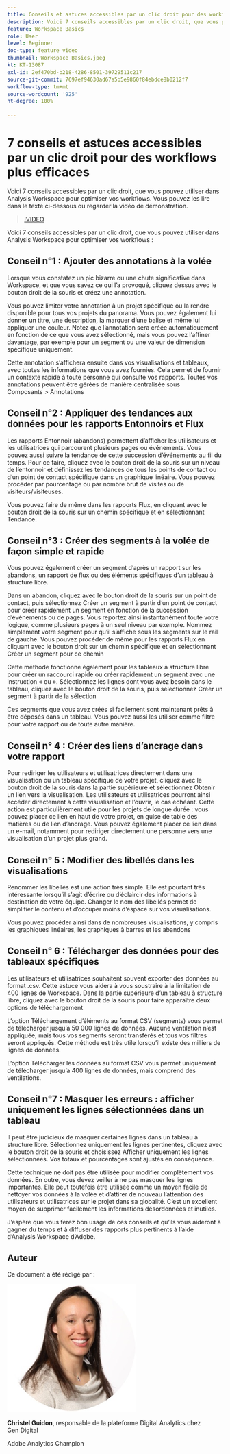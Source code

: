 ```yaml
---
title: Conseils et astuces accessibles par un clic droit pour des workflows plus efficaces
description: Voici 7 conseils accessibles par un clic droit, que vous pouvez utiliser dans Analysis Workspace pour optimiser vos workflows.
feature: Workspace Basics
role: User
level: Beginner
doc-type: feature video
thumbnail: Workspace Basics.jpeg
kt: KT-13087
exl-id: 2ef470bd-b218-4286-8501-39729511c217
source-git-commit: 7697ef94630ad67a5b5e9860f84ebdce8b0212f7
workflow-type: tm+mt
source-wordcount: '925'
ht-degree: 100%

---
```


# 7 conseils et astuces accessibles par un clic droit pour des workflows plus efficaces

Voici 7 conseils accessibles par un clic droit, que vous pouvez utiliser dans Analysis Workspace pour optimiser vos workflows. Vous pouvez les lire dans le texte ci-dessous ou regarder la vidéo de démonstration.

>[!VIDEO](https://video.tv.adobe.com/v/3417736/?quality=12&learn=on)

Voici 7 conseils accessibles par un clic droit, que vous pouvez utiliser dans Analysis Workspace pour optimiser vos workflows :

## Conseil n°1 : Ajouter des annotations à la volée

Lorsque vous constatez un pic bizarre ou une chute significative dans Workspace, et que vous savez ce qui l’a provoqué, cliquez dessus avec le bouton droit de la souris et créez une annotation.

Vous pouvez limiter votre annotation à un projet spécifique ou la rendre disponible pour tous vos projets du panorama. Vous pouvez également lui donner un titre, une description, la marquer d’une balise et même lui appliquer une couleur. Notez que l’annotation sera créée automatiquement en fonction de ce que vous avez sélectionné, mais vous pouvez l’affiner davantage, par exemple pour un segment ou une valeur de dimension spécifique uniquement.

Cette annotation s’affichera ensuite dans vos visualisations et tableaux, avec toutes les informations que vous avez fournies. Cela permet de fournir un contexte rapide à toute personne qui consulte vos rapports. Toutes vos annotations peuvent être gérées de manière centralisée sous Composants > Annotations

## Conseil n°2 : Appliquer des tendances aux données pour les rapports Entonnoirs et Flux

Les rapports Entonnoir (abandons) permettent d’afficher les utilisateurs et les utilisatrices qui parcourent plusieurs pages ou événements. Vous pouvez aussi suivre la tendance de cette succession d’événements au fil du temps. Pour ce faire, cliquez avec le bouton droit de la souris sur un niveau de l’entonnoir et définissez les tendances de tous les points de contact ou d’un point de contact spécifique dans un graphique linéaire. Vous pouvez procéder par pourcentage ou par nombre brut de visites ou de visiteurs/visiteuses.

Vous pouvez faire de même dans les rapports Flux, en cliquant avec le bouton droit de la souris sur un chemin spécifique et en sélectionnant Tendance.

## Conseil n°3 : Créer des segments à la volée de façon simple et rapide

Vous pouvez également créer un segment d’après un rapport sur les abandons, un rapport de flux ou des éléments spécifiques d’un tableau à structure libre.

Dans un abandon, cliquez avec le bouton droit de la souris sur un point de contact, puis sélectionnez Créer un segment à partir d’un point de contact pour créer rapidement un segment en fonction de la succession d’événements ou de pages. Vous reportez ainsi instantanément toute votre logique, comme plusieurs pages à un seul niveau par exemple. Nommez simplement votre segment pour qu’il s’affiche sous les segments sur le rail de gauche. Vous pouvez procéder de même pour les rapports Flux en cliquant avec le bouton droit sur un chemin spécifique et en sélectionnant Créer un segment pour ce chemin

Cette méthode fonctionne également pour les tableaux à structure libre pour créer un raccourci rapide ou créer rapidement un segment avec une instruction « ou ». Sélectionnez les lignes dont vous avez besoin dans le tableau, cliquez avec le bouton droit de la souris, puis sélectionnez Créer un segment à partir de la sélection

Ces segments que vous avez créés si facilement sont maintenant prêts à être déposés dans un tableau. Vous pouvez aussi les utiliser comme filtre pour votre rapport ou de toute autre manière.

## Conseil n° 4 : Créer des liens d’ancrage dans votre rapport

Pour rediriger les utilisateurs et utilisatrices directement dans une visualisation ou un tableau spécifique de votre projet, cliquez avec le bouton droit de la souris dans la partie supérieure et sélectionnez Obtenir un lien vers la visualisation. Les utilisateurs et utilisatrices pourront ainsi accéder directement à cette visualisation et l’ouvrir, le cas échéant. Cette action est particulièrement utile pour les projets de longue durée : vous pouvez placer ce lien en haut de votre projet, en guise de table des matières ou de lien d’ancrage. Vous pouvez également placer ce lien dans un e-mail, notamment pour rediriger directement une personne vers une visualisation d’un projet plus grand.

## Conseil n° 5 : Modifier des libellés dans les visualisations

Renommer les libellés est une action très simple. Elle est pourtant très intéressante lorsqu’il s’agit d’écrire ou d’éclaircir des informations à destination de votre équipe. Changer le nom des libellés permet de simplifier le contenu et d’occuper moins d’espace sur vos visualisations.

Vous pouvez procéder ainsi dans de nombreuses visualisations, y compris les graphiques linéaires, les graphiques à barres et les abandons

## Conseil n° 6 : Télécharger des données pour des tableaux spécifiques

Les utilisateurs et utilisatrices souhaitent souvent exporter des données au format .csv. Cette astuce vous aidera à vous soustraire à la limitation de 400 lignes de Workspace. Dans la partie supérieure d’un tableau à structure libre, cliquez avec le bouton droit de la souris pour faire apparaître deux options de téléchargement

L’option Téléchargement d’éléments au format CSV (segments) vous permet de télécharger jusqu’à 50 000 lignes de données.  Aucune ventilation n’est appliquée, mais tous vos segments seront transférés et tous vos filtres seront appliqués. Cette méthode est très utile lorsqu’il existe des milliers de lignes de données.

L’option Télécharger les données au format CSV vous permet uniquement de télécharger jusqu’à 400 lignes de données, mais comprend des ventilations.

## Conseil n°7 : Masquer les erreurs : afficher uniquement les lignes sélectionnées dans un tableau

Il peut être judicieux de masquer certaines lignes dans un tableau à structure libre. Sélectionnez uniquement les lignes pertinentes, cliquez avec le bouton droit de la souris et choisissez Afficher uniquement les lignes sélectionnées. Vos totaux et pourcentages sont ajustés en conséquence.

Cette technique ne doit pas être utilisée pour modifier complètement vos données. En outre, vous devez veiller à ne pas masquer les lignes importantes. Elle peut toutefois être utilisée comme un moyen facile de nettoyer vos données à la volée et d’attirer de nouveau l’attention des utilisateurs et utilisatrices sur le projet dans sa globalité. C’est un excellent moyen de supprimer facilement les informations désordonnées et inutiles.

J’espère que vous ferez bon usage de ces conseils et qu’ils vous aideront à gagner du temps et à diffuser des rapports plus pertinents à l’aide d’Analysis Workspace d’Adobe.

## Auteur

Ce document a été rédigé par :

![Christel Guidon](assets/christel-guidon.jpg)

**Christel Guidon**, responsable de la plateforme Digital Analytics chez Gen Digital

Adobe Analytics Champion
